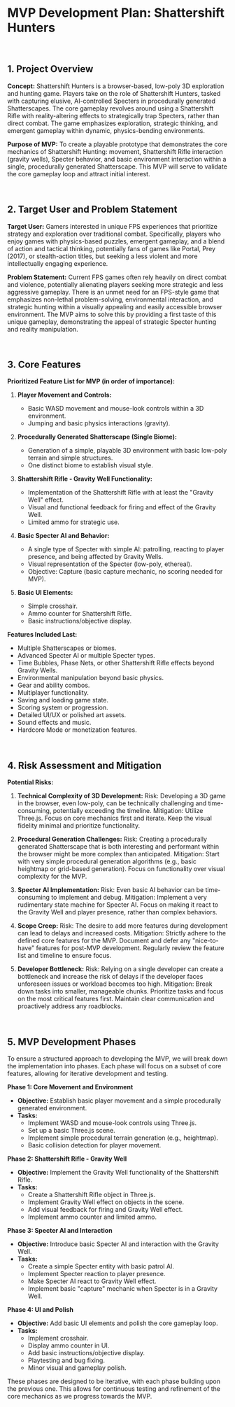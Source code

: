 # MVP Development Plan: Shattershift Hunters

<br>

## 1. Project Overview

**Concept:** Shattershift Hunters is a browser-based, low-poly 3D exploration and hunting game. Players take on the role of Shattershift Hunters, tasked with capturing elusive, AI-controlled Specters in procedurally generated Shatterscapes. The core gameplay revolves around using a Shattershift Rifle with reality-altering effects to strategically trap Specters, rather than direct combat. The game emphasizes exploration, strategic thinking, and emergent gameplay within dynamic, physics-bending environments.

**Purpose of MVP:** To create a playable prototype that demonstrates the core mechanics of Shattershift Hunting: movement, Shattershift Rifle interaction (gravity wells), Specter behavior, and basic environment interaction within a single, procedurally generated Shatterscape. This MVP will serve to validate the core gameplay loop and attract initial interest.

<br>

## 2. Target User and Problem Statement

**Target User:**  Gamers interested in unique FPS experiences that prioritize strategy and exploration over traditional combat. Specifically, players who enjoy games with physics-based puzzles, emergent gameplay, and a blend of action and tactical thinking, potentially fans of games like Portal, Prey (2017), or stealth-action titles, but seeking a less violent and more intellectually engaging experience.

**Problem Statement:** Current FPS games often rely heavily on direct combat and violence, potentially alienating players seeking more strategic and less aggressive gameplay.  There is an unmet need for an FPS-style game that emphasizes non-lethal problem-solving, environmental interaction, and strategic hunting within a visually appealing and easily accessible browser environment. The MVP aims to solve this by providing a first taste of this unique gameplay, demonstrating the appeal of strategic Specter hunting and reality manipulation.

<br>

## 3. Core Features

**Prioritized Feature List for MVP (in order of importance):**

1.  **Player Movement and Controls:**
    -   Basic WASD movement and mouse-look controls within a 3D environment.
    -   Jumping and basic physics interactions (gravity).

2.  **Procedurally Generated Shatterscape (Single Biome):**
    -   Generation of a simple, playable 3D environment with basic low-poly terrain and simple structures.
    -   One distinct biome to establish visual style.

3.  **Shattershift Rifle - Gravity Well Functionality:**
    -   Implementation of the Shattershift Rifle with at least the "Gravity Well" effect.
    -   Visual and functional feedback for firing and effect of the Gravity Well.
    -   Limited ammo for strategic use.

4.  **Basic Specter AI and Behavior:**
    -   A single type of Specter with simple AI: patrolling, reacting to player presence, and being affected by Gravity Wells.
    -   Visual representation of the Specter (low-poly, ethereal).
    -   Objective: Capture (basic capture mechanic, no scoring needed for MVP).

5.  **Basic UI Elements:**
    -   Simple crosshair.
    -   Ammo counter for Shattershift Rifle.
    -   Basic instructions/objective display.

**Features Included Last:**

*   Multiple Shatterscapes or biomes.
*   Advanced Specter AI or multiple Specter types.
*   Time Bubbles, Phase Nets, or other Shattershift Rifle effects beyond Gravity Wells.
*   Environmental manipulation beyond basic physics.
*   Gear and ability combos.
*   Multiplayer functionality.
*   Saving and loading game state.
*   Scoring system or progression.
*   Detailed UI/UX or polished art assets.
*   Sound effects and music.
*   Hardcore Mode or monetization features.

<br>



## 4. Risk Assessment and Mitigation

**Potential Risks:**

1.  **Technical Complexity of 3D Development:**  Risk:  Developing a 3D game in the browser, even low-poly, can be technically challenging and time-consuming, potentially exceeding the timeline. Mitigation: Utilize Three.js. Focus on core mechanics first and iterate. Keep the visual fidelity minimal and prioritize functionality.

2.  **Procedural Generation Challenges:** Risk: Creating a procedurally generated Shatterscape that is both interesting and performant within the browser might be more complex than anticipated. Mitigation: Start with very simple procedural generation algorithms (e.g., basic heightmap or grid-based generation). Focus on functionality over visual complexity for the MVP.

3.  **Specter AI Implementation:** Risk: Even basic AI behavior can be time-consuming to implement and debug. Mitigation: Implement a very rudimentary state machine for Specter AI. Focus on making it react to the Gravity Well and player presence, rather than complex behaviors.

4.  **Scope Creep:** Risk:  The desire to add more features during development can lead to delays and increased costs. Mitigation: Strictly adhere to the defined core features for the MVP.  Document and defer any "nice-to-have" features for post-MVP development.  Regularly review the feature list and timeline to ensure focus.

5.  **Developer Bottleneck:** Risk: Relying on a single developer can create a bottleneck and increase the risk of delays if the developer faces unforeseen issues or workload becomes too high. Mitigation: Break down tasks into smaller, manageable chunks. Prioritize tasks and focus on the most critical features first. Maintain clear communication and proactively address any roadblocks.

<br>

## 5. MVP Development Phases

To ensure a structured approach to developing the MVP, we will break down the implementation into phases. Each phase will focus on a subset of core features, allowing for iterative development and testing.

**Phase 1: Core Movement and Environment**

*   **Objective:** Establish basic player movement and a simple procedurally generated environment.
*   **Tasks:**
    *   Implement WASD and mouse-look controls using Three.js.
    *   Set up a basic Three.js scene.
    *   Implement simple procedural terrain generation (e.g., heightmap).
    *   Basic collision detection for player movement.

**Phase 2: Shattershift Rifle - Gravity Well**

*   **Objective:** Implement the Gravity Well functionality of the Shattershift Rifle.
*   **Tasks:**
    *   Create a Shattershift Rifle object in Three.js.
    *   Implement Gravity Well effect on objects in the scene.
    *   Add visual feedback for firing and Gravity Well effect.
    *   Implement ammo counter and limited ammo.

**Phase 3: Specter AI and Interaction**

*   **Objective:** Introduce basic Specter AI and interaction with the Gravity Well.
*   **Tasks:**
    *   Create a simple Specter entity with basic patrol AI.
    *   Implement Specter reaction to player presence.
    *   Make Specter AI react to Gravity Well effect.
    *   Implement basic "capture" mechanic when Specter is in a Gravity Well.

**Phase 4: UI and Polish**

*   **Objective:** Add basic UI elements and polish the core gameplay loop.
*   **Tasks:**
    *   Implement crosshair.
    *   Display ammo counter in UI.
    *   Add basic instructions/objective display.
    *   Playtesting and bug fixing.
    *   Minor visual and gameplay polish.

These phases are designed to be iterative, with each phase building upon the previous one. This allows for continuous testing and refinement of the core mechanics as we progress towards the MVP.
